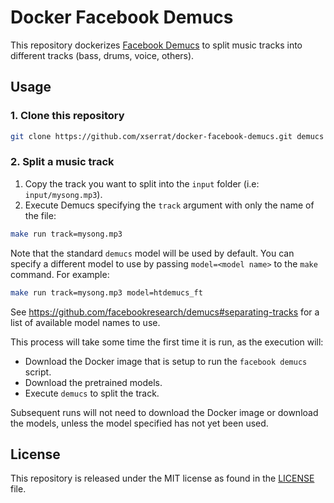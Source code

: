 # Docker Facebook Demucs
This repository dockerizes [Facebook Demucs](https://github.com/facebookresearch/demucs)
to split music tracks into different tracks (bass, drums, voice, others).

## Usage
### 1. Clone this repository
```bash
git clone https://github.com/xserrat/docker-facebook-demucs.git demucs
```
### 2. Split a music track
1. Copy the track you want to split into the `input` folder (i.e: `input/mysong.mp3`).
2. Execute Demucs specifying the `track` argument with only the name of the file:
```bash
make run track=mysong.mp3
```

Note that the standard `demucs` model will be used by default. You can specify a different model to use by passing `model=<model name>` to the `make` command. For example:
```bash
make run track=mysong.mp3 model=htdemucs_ft
```

See https://github.com/facebookresearch/demucs#separating-tracks for a list of available model names to use.

This process will take some time the first time it is run, as the execution will:
* Download the Docker image that is setup to run the `facebook demucs` script.
* Download the pretrained models.
* Execute `demucs` to split the track.

Subsequent runs will not need to download the Docker image or download the models, unless the model specified has not yet been used.

## License
This repository is released under the MIT license as found in the [LICENSE](LICENSE) file.
